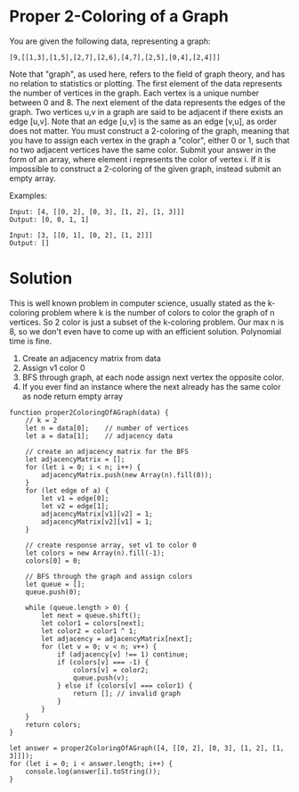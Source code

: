 
# Proper 2-Coloring of a Graph

You are given the following data, representing a graph:

`[9,[[1,3],[1,5],[2,7],[2,6],[4,7],[2,5],[0,4],[2,4]]]`

Note that "graph", as used here, refers to the field of graph theory, and has no relation to statistics or plotting. The first element of the data represents the number of vertices in the graph. Each vertex is a unique number between 0 and 8. The next element of the data represents the edges of the graph. Two vertices u,v in a graph are said to be adjacent if there exists an edge [u,v]. Note that an edge [u,v] is the same as an edge [v,u], as order does not matter. You must construct a 2-coloring of the graph, meaning that you have to assign each vertex in the graph a "color", either 0 or 1, such that no two adjacent vertices have the same color. Submit your answer in the form of an array, where element i represents the color of vertex i. If it is impossible to construct a 2-coloring of the given graph, instead submit an empty array.

Examples:

```
Input: [4, [[0, 2], [0, 3], [1, 2], [1, 3]]]
Output: [0, 0, 1, 1]

Input: [3, [[0, 1], [0, 2], [1, 2]]]
Output: []
```

# Solution

This is well known problem in computer science, usually stated as the k-coloring problem where
k is the number of colors to color the graph of n vertices. So 2 color is just a subset of the k-coloring 
problem. Our max n is 8, so we don't even have to come up with an efficient solution. Polynomial time
is fine.

1) Create an adjacency matrix from data
2) Assign v1 color 0
3) BFS through graph, at each node assign next vertex the opposite color.
4) If you ever find an instance where the next already has the same color as node return empty array

```
function proper2ColoringOfAGraph(data) {
    // k = 2
    let n = data[0];    // number of vertices
    let a = data[1];    // adjacency data

    // create an adjacency matrix for the BFS
    let adjacencyMatrix = [];
    for (let i = 0; i < n; i++) {
        adjacencyMatrix.push(new Array(n).fill(0));
    }
    for (let edge of a) {
        let v1 = edge[0];
        let v2 = edge[1];
        adjacencyMatrix[v1][v2] = 1;
        adjacencyMatrix[v2][v1] = 1;
    }

    // create response array, set v1 to color 0
    let colors = new Array(n).fill(-1);
    colors[0] = 0;

    // BFS through the graph and assign colors
    let queue = [];
    queue.push(0);

    while (queue.length > 0) {
        let next = queue.shift();
        let color1 = colors[next];
        let color2 = color1 ^ 1;
        let adjacency = adjacencyMatrix[next];
        for (let v = 0; v < n; v++) {
            if (adjacency[v] !== 1) continue;
            if (colors[v] === -1) {
                colors[v] = color2;
                queue.push(v);
            } else if (colors[v] === color1) {
                return []; // invalid graph
            }
        }
    }
    return colors;
}

let answer = proper2ColoringOfAGraph([4, [[0, 2], [0, 3], [1, 2], [1, 3]]]);
for (let i = 0; i < answer.length; i++) {
    console.log(answer[i].toString());
}
```

